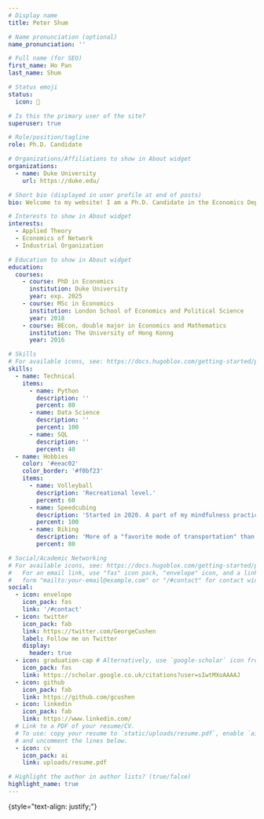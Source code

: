 ```yaml
---
# Display name
title: Peter Shum

# Name pronunciation (optional)
name_pronunciation: ''

# Full name (for SEO)
first_name: Ho Pan 
last_name: Shum

# Status emoji
status:
  icon: 🤯

# Is this the primary user of the site?
superuser: true

# Role/position/tagline
role: Ph.D. Candidate

# Organizations/Affiliations to show in About widget
organizations:
  - name: Duke University
    url: https://duke.edu/

# Short bio (displayed in user profile at end of posts)
bio: Welcome to my website! I am a Ph.D. Candidate in the Economics Department of Duke. I will participate the job market in the Fall of 2024. My research interest is applied theory in network settings. I have worked on projects of network markets, company hierarchies, and product differentiation.

# Interests to show in About widget
interests:
  - Applied Theory
  - Economics of Network
  - Industrial Organization

# Education to show in About widget
education:
  courses:
    - course: PhD in Economics
      institution: Duke University
      year: exp. 2025
    - course: MSc in Economics
      institution: London School of Economics and Political Science
      year: 2018
    - course: BEcon, double major in Economics and Mathematics
      institution: The University of Hong Konng
      year: 2016

# Skills
# For available icons, see: https://docs.hugoblox.com/getting-started/page-builder/#icons
skills:
  - name: Technical
    items:
      - name: Python
        description: ''
        percent: 80
      - name: Data Science
        description: ''
        percent: 100
      - name: SQL
        description: ''
        percent: 40
  - name: Hobbies
    color: '#eeac02'
    color_border: '#f0bf23'
    items:
      - name: Volleyball
        description: 'Recreational level.'
        percent: 60
      - name: Speedcubing
        description: 'Started in 2020. A part of my mindfulness practices.'
        percent: 100
      - name: Biking
        description: 'More of a "favorite mode of transportation" than a sport hobby.'
        percent: 80

# Social/Academic Networking
# For available icons, see: https://docs.hugoblox.com/getting-started/page-builder/#icons
#   For an email link, use "fas" icon pack, "envelope" icon, and a link in the
#   form "mailto:your-email@example.com" or "/#contact" for contact widget.
social:
  - icon: envelope
    icon_pack: fas
    link: '/#contact'
  - icon: twitter
    icon_pack: fab
    link: https://twitter.com/GeorgeCushen
    label: Follow me on Twitter
    display:
      header: true
  - icon: graduation-cap # Alternatively, use `google-scholar` icon from `ai` icon pack
    icon_pack: fas
    link: https://scholar.google.co.uk/citations?user=sIwtMXoAAAAJ
  - icon: github
    icon_pack: fab
    link: https://github.com/gcushen
  - icon: linkedin
    icon_pack: fab
    link: https://www.linkedin.com/
  # Link to a PDF of your resume/CV.
  # To use: copy your resume to `static/uploads/resume.pdf`, enable `ai` icons in `params.yaml`,
  # and uncomment the lines below.
  - icon: cv
    icon_pack: ai
    link: uploads/resume.pdf

# Highlight the author in author lists? (true/false)
highlight_name: true
---
```


{style="text-align: justify;"}
